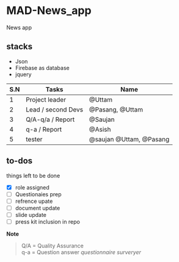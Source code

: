 # MAD-News_app
News app

## stacks
  - Json 
  - Firebase as database
  - jquery
 

S.N | Tasks | Name|
--- | --- | ---
1   | Project leader| @Uttam |
2   | Lead / second Devs| @Pasang, @Uttam|
3   | Q/A-q/a / Report | @Saujan |
4   | q-a / Report  | @Asish |
5   |  tester | @saujan @Uttam, @Pasang|

## to-dos
  things left to be done
  - [x] role assigned
  - [ ] Questionaies prep
  - [ ] refrence upate
  - [ ] document update
  - [ ] slide update
  - [ ] press kit inclusion in repo

**Note**
 > Q/A = Quality Assurance\
 > q-a = Question answer *questionnaire* *surveryer*
